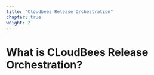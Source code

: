 ```yaml
---
title: "Cloudbees Release Orchestration"
chapter: true
weight: 2
---
```


# What is CLoudBees Release Orchestration?